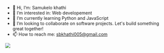 - 👋 Hi, I’m: Samukelo khathi
- 👀 I’m interested in: Web developement
- 🌱 I’m currently learning Python and JavaScript
- 💞️ I’m looking to collaborate on software projects. Let's build something great together!
- 📫 How to reach me: sbkhathi005@gmail.com

<img src="https://th.bing.com/th/id/OIP.rqxrpP-3TuATVPTCg3ocUgHaEK?rs=1&pid=ImgDetMain"/>
<!---
Samukelokhathi/Samukelokhathi is a ✨ special ✨ repository because its `README.md` (this file) appears on your GitHub profile.
You can click the Preview link to take a look at your changes.
--->

